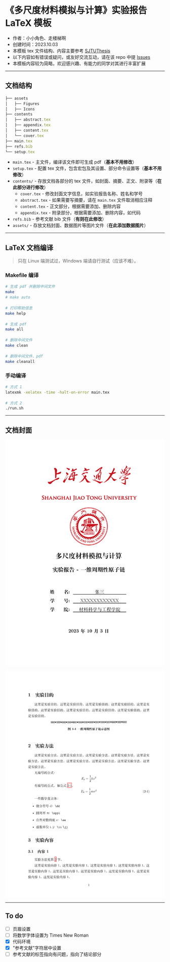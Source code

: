 # 《多尺度材料模拟与计算》实验报告 LaTeX 模板

- 作者：小小角色、走楼梯啊
- 创建时间：2023.10.03
- 本模板 tex 文件结构、内容主要参考 [SJTUThesis](https://github.com/sjtug/SJTUThesis)
- 以下内容如有错误或疑问，或友好交流互动，请在该 repo 中提 [Issues](https://gitee.com/yangsl306/report-template-MMMS/issues/new)
- 本模板内容较为简略，欢迎感兴趣、有能力的同学对其进行丰富扩展

---

## 文档结构

```javascript
├── assets
│   ├── Figures
│   ├── Icons
├── contents
│   ├── abstract.tex
│   ├── appendix.tex
│   ├── content.tex
│   └── cover.tex
├── main.tex
├── refs.bib
└── setup.tex
```

- `main.tex` - 主文件，编译该文件即可生成 pdf（**基本不用修改**）
- `setup.tex` - 配置 tex 文件，包含宏包及其设置、部分命令设置等（**基本不用修改**）
- `contents/` - 存放文档各部分的 tex 文件，如封面、摘要、正文、附录等（**在此部分进行修改**）
  - `cover.tex` - 修改封面文字信息，如实验报告名称、姓名和学号
  - `abstract.tex` - 如果需要写摘要，请在 `main.tex` 文件取消相应注释
  - `content.tex` - 正文部分，根据需要添加、删除内容
  - `appendix.tex` - 附录部分，根据需要添加、删除内容，如代码
- `refs.bib` - 参考文献 bib 文件（**有则在此修改**）
- `assets/` - 存放文档封面、数据图片等图片文件（**在此添加数据图片**）

---

## LaTeX 文档编译

>只在 Linux 端测试过，Windows 端请自行测试（应该不难）。

### Makefile 编译

```bash
# 生成 pdf 并删除中间文件
make
# make auto

# 打印帮助信息
make help

# 生成 pdf
make all

# 删除中间文件
make clean

# 删除中间文件、pdf
make cleanall
```

### 手动编译

```bash
# 方式 1
latexmk -xelatex -time -halt-on-error main.tex

# 方式 2
./run.sh
```

---

## 文档封面

![文档封面](./assets/pdf_fig_cover.png)

![文档正文](./assets/pdf_fig_content.png)

---

## To do

- [ ] 页眉设置
- [ ] 将数学字体设置为 Times New Roman
- [x] 代码环境
- [x] "参考文献"字符居中设置
- [ ] 参考文献的标签指向有问题，指向了结论部分
